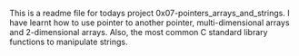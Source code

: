 This is a readme file for todays project 0x07-pointers_arrays_and_strings. I have learnt how to use pointer to another pointer, multi-dimensional arrays and 2-dimensional arrays. Also, the most common C standard library functions to manipulate strings.